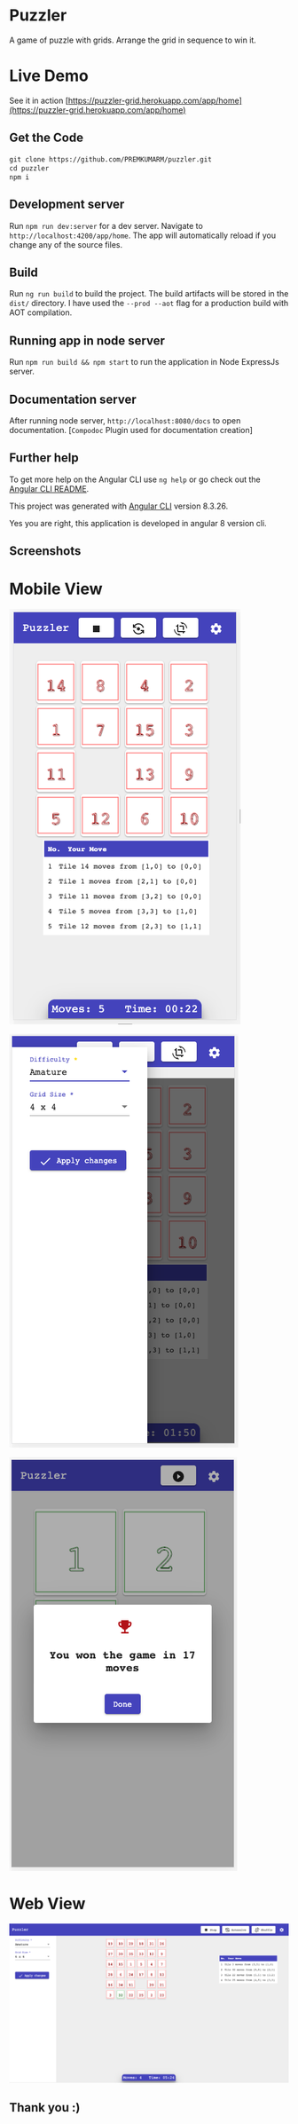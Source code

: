 # Puzzler
A game of puzzle with grids. Arrange the grid in sequence to win it.

# Live Demo
See it in action [https://puzzler-grid.herokuapp.com/app/home](https://puzzler-grid.herokuapp.com/app/home)

## Get the Code
```
git clone https://github.com/PREMKUMARM/puzzler.git
cd puzzler
npm i

```

## Development server

Run `npm run dev:server` for a dev server. Navigate to `http://localhost:4200/app/home`. The app will automatically reload if you change any of the source files.

## Build

Run `ng run build` to build the project. The build artifacts will be stored in the `dist/` directory. I have used the `--prod --aot` flag for a production build with AOT compilation.

## Running app in node server

Run `npm run build && npm start` to run the application in Node ExpressJs server.

## Documentation server

After running node server, `http://localhost:8080/docs` to open documentation. [`Compodoc` Plugin used for documentation creation]

## Further help

To get more help on the Angular CLI use `ng help` or go check out the [Angular CLI README](https://github.com/angular/angular-cli/blob/master/README.md).

This project was generated with [Angular CLI](https://github.com/angular/angular-cli) version 8.3.26.

Yes you are right, this application is developed in angular 8 version cli.

## Screenshots

# Mobile View
![Application Page1](https://github.com/PREMKUMARM/puzzler/blob/master/screenshots/Screenshot1.png)


![Application Page2](https://github.com/PREMKUMARM/puzzler/blob/master/screenshots/Screenshot2.png)


![Application Page3](https://github.com/PREMKUMARM/puzzler/blob/master/screenshots/Screenshot3.png)

# Web View

![Application Page Web](https://github.com/PREMKUMARM/puzzler/blob/master/screenshots/ScreenshotWeb.png)


## Thank you :)
